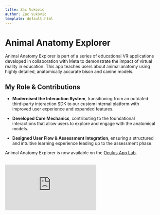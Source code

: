 ```yaml
---
title: Zac Vukovic
author: Zac Vukovic
template: default.html
---
```


# Animal Anatomy Explorer

Animal Anatomy Explorer is part of a series of educational VR applications developed in collaboration with Meta to demonstrate the impact of virtual reality in education. This app teaches users about animal anatomy using highly detailed, anatomically accurate bison and canine models.

## My Role & Contributions

- <strong>Modernised the Interaction System</strong>, transitioning from an outdated third-party interaction SDK to our custom internal platform with improved user experience and expanded features.

- <strong>Developed Core Mechanics</strong>, contributing to the foundational interactions that allow users to explore and engage with the anatomical models.

- <strong>Designed User Flow & Assessment Integration</strong>, ensuring a structured and intuitive learning experience leading up to the assessment phase.

Animal Anatomy Explorer is now available on the <a href="https://www.oculus.com/experiences/quest/5232164040232317/" target="_blank" rel="noopener noreferrer">Oculus App Lab</a>.<br /><br />

<div class="iframe-container">
    <iframe class="responsive-iframe" src="https://www.youtube.com/embed/SirI5jcvZ4E" title="YouTube video player" frameborder="0" allow="accelerometer; autoplay; clipboard-write; encrypted-media; gyroscope; picture-in-picture; web-share" allowfullscreen></iframe>
</div>
